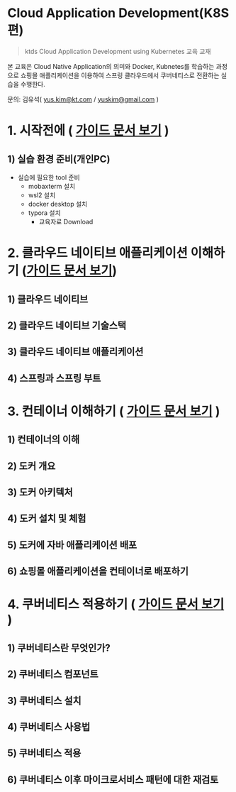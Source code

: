 

# Cloud Application Development(K8S편)

> ktds Cloud Application Development using Kubernetes 교육 교재

본 교육은 Cloud Native Application의 의미와 Docker, Kubnetes를 학습하는 과정으로 쇼핑몰 애플리케이션을 이용하여 스프링 클라우드에서 쿠버네티스로 전환하는 실습을 수행한다.

문의: 김유석( yus.kim@kt.com / yuskim@gmail.com )






# 1. 시작전에 ( [가이드 문서 보기](./beforebegin/beforebegin.md) )  



## 1) 실습 환경 준비(개인PC)

- 실습에 필요한 tool 준비
  - mobaxterm 설치
  - wsl2 설치
  - docker desktop 설치
  - typora 설치
    - 교육자료  Download



# 2. 클라우드 네이티브 애플리케이션 이해하기 ([가이드 문서 보기](./cloud-native/CloudNativeApp.md))



## 1) 클라우드 네이티브

## 2) 클라우드 네이티브 기술스택

## 3) 클라우드 네이티브 애플리케이션

## 4) 스프링과 스프링 부트




# 3. 컨테이너 이해하기 ( [가이드 문서 보기](./docker/docker.md) )  



## 1) 컨테이너의 이해

## 2) 도커 개요

## 3) 도커 아키텍처

## 4) 도커 설치 및 체험

## 5) 도커에 자바 애플리케이션 배포

## 6) 쇼핑몰 애플리케이션을 컨테이너로 배포하기



# 4. 쿠버네티스 적용하기 ( [가이드 문서 보기](./kubernetes/kubernetes.md) )  



## 1) 쿠버네티스란 무엇인가?

## 2) 쿠버네티스 컴포넌트

## 3) 쿠버네티스 설치

## 4) 쿠버네티스 사용법

## 5) 쿠버네티스 적용

## 6) 쿠버네티스 이후 마이크로서비스 패턴에 대한 재검토




